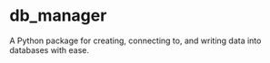 # db_manager
A Python package for creating, connecting to, and writing data into databases with ease.
